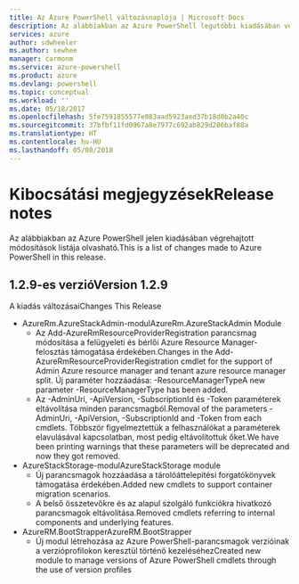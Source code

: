 ```yaml
---
title: Az Azure PowerShell változásnaplója | Microsoft Docs
description: Az alábbiakban az Azure PowerShell legutóbbi kiadásában végrehajtott módosítások előzményei olvashatók.
services: azure
author: sdwheeler
ms.author: sewhee
manager: carmonm
ms.service: azure-powershell
ms.product: azure
ms.devlang: powershell
ms.topic: conceptual
ms.workload: ''
ms.date: 05/18/2017
ms.openlocfilehash: 5fe7591855577e083aad5923aed37b18d0b2a40c
ms.sourcegitcommit: 37bfbf11fd0967a8e7977c692ab829d286baf88a
ms.translationtype: HT
ms.contentlocale: hu-HU
ms.lasthandoff: 05/08/2018
---
```

# <a name="release-notes"></a><span data-ttu-id="69bef-103">Kibocsátási megjegyzések</span><span class="sxs-lookup"><span data-stu-id="69bef-103">Release notes</span></span>

<span data-ttu-id="69bef-104">Az alábbiakban az Azure PowerShell jelen kiadásában végrehajtott módosítások listája olvasható.</span><span class="sxs-lookup"><span data-stu-id="69bef-104">This is a list of changes made to Azure PowerShell in this release.</span></span>

## <a name="version-129"></a><span data-ttu-id="69bef-105">1.2.9-es verzió</span><span class="sxs-lookup"><span data-stu-id="69bef-105">Version 1.2.9</span></span>

<span data-ttu-id="69bef-106">A kiadás változásai</span><span class="sxs-lookup"><span data-stu-id="69bef-106">Changes This Release</span></span>

* <span data-ttu-id="69bef-107">AzureRm.AzureStackAdmin-modul</span><span class="sxs-lookup"><span data-stu-id="69bef-107">AzureRm.AzureStackAdmin Module</span></span>
    + <span data-ttu-id="69bef-108">Az Add-AzureRmResourceProviderRegistration parancsmag módosítása a felügyeleti és bérlői Azure Resource Manager-felosztás támogatása érdekében.</span><span class="sxs-lookup"><span data-stu-id="69bef-108">Changes in the Add-AzureRmResourceProviderRegistration cmdlet for the support of Admin Azure resource manager and tenant azure resource manager split.</span></span> <span data-ttu-id="69bef-109">Új paraméter hozzáadása: -ResourceManagerType</span><span class="sxs-lookup"><span data-stu-id="69bef-109">A new parameter -ResourceManagerType has been added.</span></span>
    + <span data-ttu-id="69bef-110">Az -AdminUri, -ApiVersion, -SubscriptionId és -Token paraméterek eltávolítása minden parancsmagból.</span><span class="sxs-lookup"><span data-stu-id="69bef-110">Removal of the parameters -AdminUri, -ApiVersion, -SubscriptionId and -Token from each cmdlets.</span></span> <span data-ttu-id="69bef-111">Többször figyelmeztettük a felhasználókat a paraméterek elavulásával kapcsolatban, most pedig eltávolítottuk őket.</span><span class="sxs-lookup"><span data-stu-id="69bef-111">We have been printing warnings that these parameters will be deprecated and now they got removed.</span></span>
* <span data-ttu-id="69bef-112">AzureStackStorage-modul</span><span class="sxs-lookup"><span data-stu-id="69bef-112">AzureStackStorage module</span></span>
    + <span data-ttu-id="69bef-113">Új parancsmagok hozzáadása a tárolóáttelepítési forgatókönyvek támogatása érdekében.</span><span class="sxs-lookup"><span data-stu-id="69bef-113">Added new cmdlets to support container migration scenarios.</span></span>
    + <span data-ttu-id="69bef-114">A belső összetevőkre és az alapul szolgáló funkciókra hivatkozó parancsmagok eltávolítása.</span><span class="sxs-lookup"><span data-stu-id="69bef-114">Removed cmdlets referring to internal components and underlying features.</span></span>
* <span data-ttu-id="69bef-115">AzureRM.BootStrapper</span><span class="sxs-lookup"><span data-stu-id="69bef-115">AzureRM.BootStrapper</span></span>
    + <span data-ttu-id="69bef-116">Új modul létrehozása az Azure PowerShell-parancsmagok verzióinak a verzióprofilokon keresztül történő kezeléséhez</span><span class="sxs-lookup"><span data-stu-id="69bef-116">Created new module to manage versions of Azure PowerShell cmdlets through the use of version profiles</span></span>